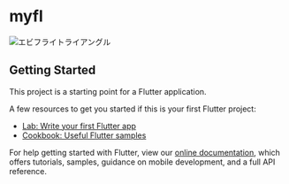 # myfl

![エビフライトライアングル](https://user-images.githubusercontent.com/39787944/60059644-43978400-9728-11e9-9b3d-b21ebd39ba4a.png "サンプル")

## Getting Started

This project is a starting point for a Flutter application.

A few resources to get you started if this is your first Flutter project:

- [Lab: Write your first Flutter app](https://flutter.dev/docs/get-started/codelab)
- [Cookbook: Useful Flutter samples](https://flutter.dev/docs/cookbook)

For help getting started with Flutter, view our 
[online documentation](https://flutter.dev/docs), which offers tutorials, 
samples, guidance on mobile development, and a full API reference.
